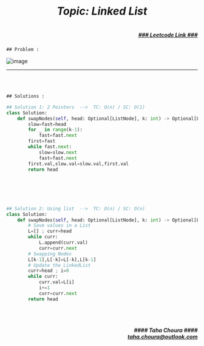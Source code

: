 <h1 align="center";"><em> Topic: Linked List</em></h1>
<h5 align="right"> <br/><a align="right" width="80" href="https://leetcode.com/problems/swapping-nodes-in-a-linked-list/" target="_blank"><ins>### Leetcode Link ###</ins></a></h5>     
                                                                                                                                 
```diff
## Problem : 
```
                                                                                                                    
![image](https://user-images.githubusercontent.com/11164303/170580324-b594a694-e5fa-4b92-9675-f9e3f867e905.png)


-------                    

<br/><br/>
 
```diff
## Solutions :
```                      
                         
```python
## Solution 1: 2 Pointers  -->  TC: O(n) / SC: O(1)    
class Solution:
    def swapNodes(self, head: Optional[ListNode], k: int) -> Optional[ListNode]:
        slow=fast=head
        for _ in range(k-1): 
            fast=fast.next
        first=fast
        while fast.next:
            slow=slow.next
            fast=fast.next
        first.val,slow.val=slow.val,first.val
        return head                                                                                         

                                                                                                                                         
                                                                                                                                         
                                                                                                                                         
                                                                                                                                         
                                                                                                                           
## Solution 2: Using list  -->  TC: O(n) / SC: O(n)
class Solution:
    def swapNodes(self, head: Optional[ListNode], k: int) -> Optional[ListNode]:
        # Save values in a List
        L=[] ; curr=head
        while curr:
            L.append(curr.val)
            curr=curr.next
        # Swapping Nodes
        L[k-1],L[-k]=L[-k],L[k-1]
        # Update the LinkedList
        curr=head ; i=0
        while curr:
            curr.val=L[i]
            i+=1
            curr=curr.next
        return head
                                                                                                                         
```
<br/>            
<h5 align="right" margin-right:12px>#### Taha Choura ####<br/><a align="right" width="70" href="#">taha.choura@outlook.com</a></h5> 
